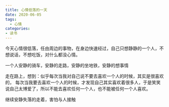 ```yaml
---
title: 心情低落的一天
date: 2020-06-05
tags:
  - 心情
categories:
- 读书
---
```


 今天心情很低落，任由周边的事物，在身边快速经过，自己只想静静的一个人，不想说话，不想吃饭，对什么都没心情。 

一个人安静的骑车，安静的走路，安静的坐地铁，安静的想事情

走在路上，想到：似乎每次当我对自己说不要去喜欢一个人的时候，其实是很喜欢的， 每次当我要去喜欢一个人的时候，才发现自己其实喜欢着很多人，于是笑笑说自己太博爱了，所以不能去喜欢任何一个人，也不能被任何一个人喜欢。

继续安静失落的走着，害怕与人接触